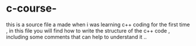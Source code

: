 # c-course-
this is a source file a made when i was learning c++ coding for the first time , in this file you will find how to write the structure of the c++ code , including some comments that can help to understand it ..  
